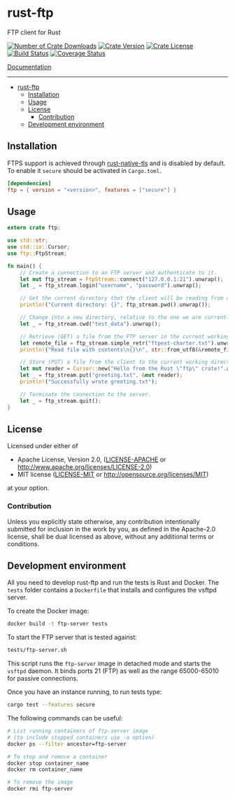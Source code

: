 # rust-ftp

FTP client for Rust

[![Number of Crate Downloads](https://img.shields.io/crates/d/ftp.svg)](https://crates.io/crates/ftp)
[![Crate Version](https://img.shields.io/crates/v/ftp.svg)](https://crates.io/crates/ftp)
[![Crate License](https://img.shields.io/crates/l/ftp.svg)](https://crates.io/crates/ftp)
[![Build Status](https://github.com/mattnenterprise/rust-ftp/actions/workflows/ci.yml/badge.svg)](https://github.com/mattnenterprise/rust-ftp/actions)
[![Coverage Status](https://codecov.io/gh/mattnenterprise/rust-ftp/branch/master/graph/badge.svg?token=tQUj3RyZxI)](https://codecov.io/gh/mattnenterprise/rust-ftp)

[Documentation](https://docs.rs/ftp/)

---

- [rust-ftp](#rust-ftp)
  - [Installation](#installation)
  - [Usage](#usage)
  - [License](#license)
    - [Contribution](#contribution)
  - [Development environment](#development-environment)

## Installation

FTPS support is achieved through [rust-native-tls](https://github.com/sfackler/rust-native-tls) and is disabled by default. To enable it `secure` should be activated in `Cargo.toml`.

```toml
[dependencies]
ftp = { version = "<version>", features = ["secure"] }
```

## Usage

```rust
extern crate ftp;

use std::str;
use std::io::Cursor;
use ftp::FtpStream;

fn main() {
    // Create a connection to an FTP server and authenticate to it.
    let mut ftp_stream = FtpStream::connect("127.0.0.1:21").unwrap();
    let _ = ftp_stream.login("username", "password").unwrap();

    // Get the current directory that the client will be reading from and writing to.
    println!("Current directory: {}", ftp_stream.pwd().unwrap());

    // Change into a new directory, relative to the one we are currently in.
    let _ = ftp_stream.cwd("test_data").unwrap();

    // Retrieve (GET) a file from the FTP server in the current working directory.
    let remote_file = ftp_stream.simple_retr("ftpext-charter.txt").unwrap();
    println!("Read file with contents\n{}\n", str::from_utf8(&remote_file.into_inner()).unwrap());

    // Store (PUT) a file from the client to the current working directory of the server.
    let mut reader = Cursor::new("Hello from the Rust \"ftp\" crate!".as_bytes());
    let _ = ftp_stream.put("greeting.txt", &mut reader);
    println!("Successfully wrote greeting.txt");

    // Terminate the connection to the server.
    let _ = ftp_stream.quit();
}

```

## License

Licensed under either of

- Apache License, Version 2.0, ([LICENSE-APACHE](LICENSE-APACHE) or <http://www.apache.org/licenses/LICENSE-2.0>)
- MIT license ([LICENSE-MIT](LICENSE-MIT) or <http://opensource.org/licenses/MIT>)

at your option.

### Contribution

Unless you explicitly state otherwise, any contribution intentionally
submitted for inclusion in the work by you, as defined in the Apache-2.0
license, shall be dual licensed as above, without any additional terms or
conditions.

## Development environment

All you need to develop rust-ftp and run the tests is Rust and Docker.
The `tests` folder contains a `Dockerfile` that installs and configures
the vsftpd server.

To create the Docker image:

```bash
docker build -t ftp-server tests
```

To start the FTP server that is tested against:

```bash
tests/ftp-server.sh
```

This script runs the `ftp-server` image in detached mode and starts the `vsftpd` daemon. It binds ports 21 (FTP) as well as the range 65000-65010 for passive connections.

Once you have an instance running, to run tests type:

```bash
cargo test --features secure
```

The following commands can be useful:

```bash
# List running containers of ftp-server image
# (to include stopped containers use -a option)
docker ps --filter ancestor=ftp-server

# To stop and remove a container
docker stop container_name
docker rm container_name

# To remove the image
docker rmi ftp-server
```

